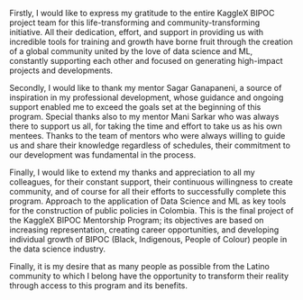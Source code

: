 Firstly, I would like to express my gratitude to the entire KaggleX BIPOC project team for this life-transforming and community-transforming initiative. All their dedication, effort, and support in providing us with incredible tools for training and growth have borne fruit through the creation of a global community united by the love of data science and ML, constantly supporting each other and focused on generating high-impact projects and developments.

Secondly, I would like to thank my mentor Sagar Ganapaneni, a source of inspiration in my professional development, whose guidance and ongoing support enabled me to exceed the goals set at the beginning of this program.  Special thanks also to my mentor Mani Sarkar who was always there to support us all, for taking the time and effort to take us as his own mentees. Thanks to the team of mentors who were always willing to guide us and share their knowledge regardless of schedules, their commitment to our development was fundamental in the process. 

Finally, I would like to extend my thanks and appreciation to all my colleagues, for their constant support, their continuous willingness to create community, and of course for all their efforts to successfully complete this program.
Approach to the application of Data Science and ML as key tools for the construction of public policies in Colombia. This is the final project of the KaggleX BIPOC Mentorship Program; its objectives are based on increasing representation, creating career opportunities, and developing individual growth of BIPOC (Black, Indigenous, People of Colour) people in the data science industry. 

Finally, it is my desire that as many people as possible from the Latino community to which I belong have the opportunity to transform their reality through access to this program and its benefits.






